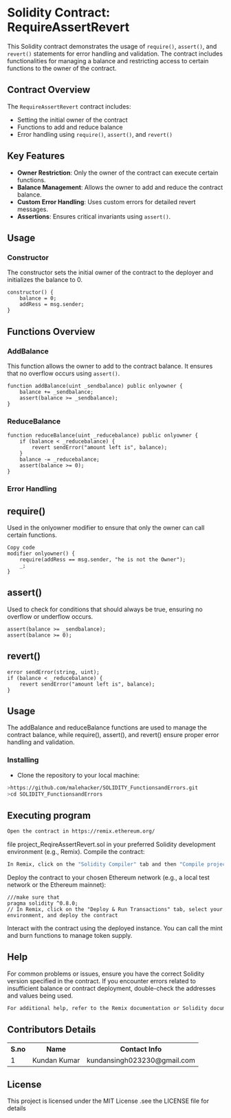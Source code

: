 # Solidity Contract: RequireAssertRevert

This Solidity contract demonstrates the usage of `require()`, `assert()`, and `revert()` statements for error handling and validation. The contract includes functionalities for managing a balance and restricting access to certain functions to the owner of the contract.

## Contract Overview

The `RequireAssertRevert` contract includes:
- Setting the initial owner of the contract
- Functions to add and reduce balance
- Error handling using `require()`, `assert()`, and `revert()`

## Key Features

- **Owner Restriction**: Only the owner of the contract can execute certain functions.
- **Balance Management**: Allows the owner to add and reduce the contract balance.
- **Custom Error Handling**: Uses custom errors for detailed revert messages.
- **Assertions**: Ensures critical invariants using `assert()`.

## Usage

### Constructor

The constructor sets the initial owner of the contract to the deployer and initializes the balance to 0.

```solidity
constructor() {
    balance = 0;
    addRess = msg.sender;
}
```

## Functions Overview

### AddBalance

This function allows the owner to add to the contract balance. It ensures that no overflow occurs using `assert()`.

```solidity
function addBalance(uint _sendbalance) public onlyowner {
    balance += _sendbalance;
    assert(balance >= _sendbalance);
}
```


### ReduceBalance
```solidity
function reduceBalance(uint _reducebalance) public onlyowner {
    if (balance < _reducebalance) {
        revert sendError("amount left is", balance);
    }
    balance -= _reducebalance;
    assert(balance >= 0);
}
```

### Error Handling
## require()
Used in the onlyowner modifier to ensure that only the owner can call certain functions.

```solidity
Copy code
modifier onlyowner() {
    require(addRess == msg.sender, "he is not the Owner");
    _;
}
```

## assert()
Used to check for conditions that should always be true, ensuring no overflow or underflow occurs.

```solidity
assert(balance >= _sendbalance);
assert(balance >= 0);
```
## revert()

```solidity
error sendError(string, uint);
if (balance < _reducebalance) {
    revert sendError("amount left is", balance);
}
```
## Usage
The addBalance and reduceBalance functions are used to manage the contract balance, while require(), assert(), and revert() ensure proper error handling and validation.


### Installing

* Clone the repository to your local machine:

```sh
>https://github.com/malehacker/SOLIDITY_FunctionsandErrors.git
>cd SOLIDITY_FunctionsandErrors
```

## Executing program
```sh
Open the contract in https://remix.ethereum.org/
```

file project_ReqireAssertRevert.sol in your preferred Solidity development environment (e.g., Remix).
Compile the contract:

```sh
In Remix, click on the "Solidity Compiler" tab and then "Compile project_ReqireAssertRevert.sol"
```

Deploy the contract to your chosen Ethereum network (e.g., a local test network or the Ethereum mainnet):
```solidity
///make sure that
pragma solidity ^0.8.0;
// In Remix, click on the "Deploy & Run Transactions" tab, select your environment, and deploy the contract
```
Interact with the contract using the deployed instance. You can call the mint and burn functions to manage token supply.

## Help
For common problems or issues, ensure you have the correct Solidity version specified in the contract. If you encounter errors related to insufficient balance or contract deployment, double-check the addresses and values being used.

```sh
For additional help, refer to the Remix documentation or Solidity documentation
```
## Contributors Details

<table>
  <tr>
    <th>S.no </th>
    <th>Name</th>
    <th>Contact Info</th>
  </tr>
  <tr>
    <td>1</td>
    <td>Kundan Kumar</td>
    <td>kundansingh023230@gmail.com</td>
  </tr>
</table>

## License

This project is licensed under the MIT License .see the LICENSE file for details
